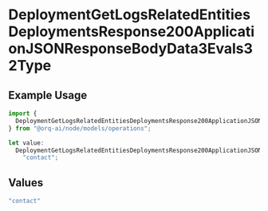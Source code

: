 # DeploymentGetLogsRelatedEntitiesDeploymentsResponse200ApplicationJSONResponseBodyData3Evals32Type

## Example Usage

```typescript
import {
  DeploymentGetLogsRelatedEntitiesDeploymentsResponse200ApplicationJSONResponseBodyData3Evals32Type,
} from "@orq-ai/node/models/operations";

let value:
  DeploymentGetLogsRelatedEntitiesDeploymentsResponse200ApplicationJSONResponseBodyData3Evals32Type =
    "contact";
```

## Values

```typescript
"contact"
```